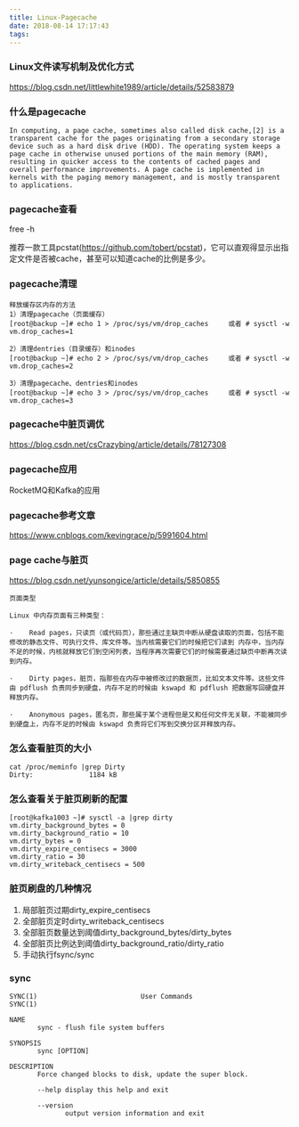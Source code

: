 ```yaml
---
title: Linux-Pagecache
date: 2018-08-14 17:17:43
tags:
---
```



### Linux文件读写机制及优化方式
https://blog.csdn.net/littlewhite1989/article/details/52583879

### 什么是pagecache
```
In computing, a page cache, sometimes also called disk cache,[2] is a transparent cache for the pages originating from a secondary storage device such as a hard disk drive (HDD). The operating system keeps a page cache in otherwise unused portions of the main memory (RAM), resulting in quicker access to the contents of cached pages and overall performance improvements. A page cache is implemented in kernels with the paging memory management, and is mostly transparent to applications.
```

### pagecache查看
free -h

推荐一款工具pcstat(https://github.com/tobert/pcstat)，它可以直观得显示出指定文件是否被cache，甚至可以知道cache的比例是多少。

### pagecache清理
```
释放缓存区内存的方法
1）清理pagecache（页面缓存）
[root@backup ~]# echo 1 > /proc/sys/vm/drop_caches     或者 # sysctl -w vm.drop_caches=1
 
2）清理dentries（目录缓存）和inodes
[root@backup ~]# echo 2 > /proc/sys/vm/drop_caches     或者 # sysctl -w vm.drop_caches=2
 
3）清理pagecache、dentries和inodes
[root@backup ~]# echo 3 > /proc/sys/vm/drop_caches     或者 # sysctl -w vm.drop_caches=3
```

### pagecache中脏页调优
https://blog.csdn.net/csCrazybing/article/details/78127308

### pagecache应用
RocketMQ和Kafka的应用

### pagecache参考文章
https://www.cnblogs.com/kevingrace/p/5991604.html

### page cache与脏页
https://blog.csdn.net/yunsongice/article/details/5850855

```
页面类型 

Linux 中内存页面有三种类型： 

·    Read pages，只读页（或代码页），那些通过主缺页中断从硬盘读取的页面，包括不能修改的静态文件、可执行文件、库文件等。当内核需要它们的时候把它们读到 内存中，当内存不足的时候，内核就释放它们到空闲列表，当程序再次需要它们的时候需要通过缺页中断再次读到内存。 

·    Dirty pages，脏页，指那些在内存中被修改过的数据页，比如文本文件等。这些文件由 pdflush 负责同步到硬盘，内存不足的时候由 kswapd 和 pdflush 把数据写回硬盘并释放内存。 

·    Anonymous pages，匿名页，那些属于某个进程但是又和任何文件无关联，不能被同步到硬盘上，内存不足的时候由 kswapd 负责将它们写到交换分区并释放内存。 
```

### 怎么查看脏页的大小
```
cat /proc/meminfo |grep Dirty
Dirty:              1184 kB
```

### 怎么查看关于脏页刷新的配置
```
[root@kafka1003 ~]# sysctl -a |grep dirty
vm.dirty_background_bytes = 0
vm.dirty_background_ratio = 10
vm.dirty_bytes = 0
vm.dirty_expire_centisecs = 3000
vm.dirty_ratio = 30
vm.dirty_writeback_centisecs = 500
```

### 脏页刷盘的几种情况
1. 局部脏页过期dirty_expire_centisecs
2. 全部脏页定时dirty_writeback_centisecs
3. 全部脏页数量达到阈值dirty_background_bytes/dirty_bytes
4. 全部脏页比例达到阈值dirty_background_ratio/dirty_ratio
5. 手动执行fsync/sync

### sync
```
SYNC(1)                          User Commands                         SYNC(1)

NAME
       sync - flush file system buffers

SYNOPSIS
       sync [OPTION]

DESCRIPTION
       Force changed blocks to disk, update the super block.

       --help display this help and exit

       --version
              output version information and exit
```
